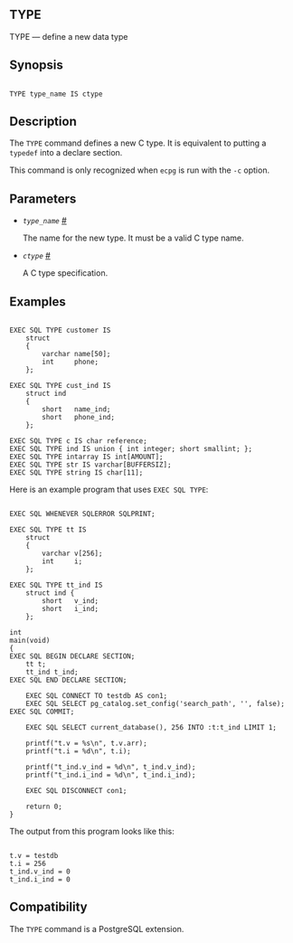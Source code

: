 ## TYPE

TYPE — define a new data type

## Synopsis

```

TYPE type_name IS ctype
```

## Description

The `TYPE` command defines a new C type. It is equivalent to putting a `typedef` into a declare section.

This command is only recognized when `ecpg` is run with the `-c` option.

## Parameters

* *`type_name`* [#](#ECPG-SQL-TYPE-TYPE-NAME)

    The name for the new type. It must be a valid C type name.

* *`ctype`* [#](#ECPG-SQL-TYPE-CTYPE)

    A C type specification.

## Examples

```

EXEC SQL TYPE customer IS
    struct
    {
        varchar name[50];
        int     phone;
    };

EXEC SQL TYPE cust_ind IS
    struct ind
    {
        short   name_ind;
        short   phone_ind;
    };

EXEC SQL TYPE c IS char reference;
EXEC SQL TYPE ind IS union { int integer; short smallint; };
EXEC SQL TYPE intarray IS int[AMOUNT];
EXEC SQL TYPE str IS varchar[BUFFERSIZ];
EXEC SQL TYPE string IS char[11];
```

Here is an example program that uses `EXEC SQL TYPE`:

```

EXEC SQL WHENEVER SQLERROR SQLPRINT;

EXEC SQL TYPE tt IS
    struct
    {
        varchar v[256];
        int     i;
    };

EXEC SQL TYPE tt_ind IS
    struct ind {
        short   v_ind;
        short   i_ind;
    };

int
main(void)
{
EXEC SQL BEGIN DECLARE SECTION;
    tt t;
    tt_ind t_ind;
EXEC SQL END DECLARE SECTION;

    EXEC SQL CONNECT TO testdb AS con1;
    EXEC SQL SELECT pg_catalog.set_config('search_path', '', false); EXEC SQL COMMIT;

    EXEC SQL SELECT current_database(), 256 INTO :t:t_ind LIMIT 1;

    printf("t.v = %s\n", t.v.arr);
    printf("t.i = %d\n", t.i);

    printf("t_ind.v_ind = %d\n", t_ind.v_ind);
    printf("t_ind.i_ind = %d\n", t_ind.i_ind);

    EXEC SQL DISCONNECT con1;

    return 0;
}
```

The output from this program looks like this:

```

t.v = testdb
t.i = 256
t_ind.v_ind = 0
t_ind.i_ind = 0
```

## Compatibility

The `TYPE` command is a PostgreSQL extension.